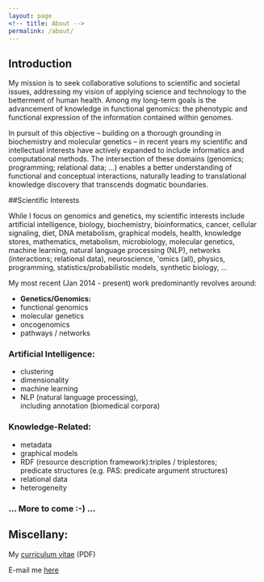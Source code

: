 ```yaml
---
layout: page
<!-- title: About -->
permalink: /about/
---
```

## Introduction

My mission is to seek collaborative solutions to scientific and societal issues, addressing my vision of applying science and technology to the betterment of human health. Among my long-term goals is the advancement of knowledge in functional genomics: the phenotypic and functional expression of the information contained within genomes.

In pursuit of this objective – building on a thorough grounding in biochemistry and molecular genetics – in recent years my scientific and intellectual interests have actively expanded to include informatics and computational methods. The intersection of these domains (genomics; programming; relational data; ...) enables a better understanding of functional and conceptual interactions, naturally leading to translational knowledge discovery that transcends dogmatic boundaries.

##Scientific Interests

While I focus on genomics and genetics, my scientific interests include artificial intelligence, biology, biochemistry, bioinformatics, cancer, cellular signaling, diet, DNA metabolism, graphical models, health, knowledge stores, mathematics, metabolism, microbiology, molecular genetics, machine learning, natural language processing (NLP), networks (interactions; relational data), neuroscience, 'omics (all), physics, programming, statistics/probabilistic models, synthetic biology, ...

My most recent (Jan 2014 - present) work predominantly revolves around:

* **Genetics/Genomics:**
* functional genomics
* molecular genetics
* oncogenomics
* pathways / networks

### Artificial Intelligence:
* clustering
* dimensionality
* machine learning
* NLP (natural language processing),<br>including annotation (biomedical corpora)

### Knowledge-Related:
* metadata
* graphical models
* RDF (resource description framework):triples / triplestores;<br>predicate structures (e.g. PAS: predicate argument structures)
* relational data
* heterogeneity

### ... More to come  :-) ...

## Miscellany:

My [curriculum vitae](\.\./cv.pdf) (PDF)

E-mail me [here](mailto:Victoria.A.Stuart@gmail.com)
